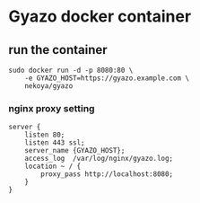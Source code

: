 # Gyazo docker container

## run the container

```
sudo docker run -d -p 8080:80 \
    -e GYAZO_HOST=https://gyazo.example.com \
    nekoya/gyazo
```

### nginx proxy setting

```
server {
    listen 80;
    listen 443 ssl;
    server_name {GYAZO_HOST};
    access_log  /var/log/nginx/gyazo.log;
    location ~ / {
        proxy_pass http://localhost:8080;
    }
}
```
